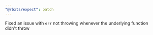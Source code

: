 ```yaml
---
"@rbxts/expect": patch
---
```


Fixed an issue with `err` not throwing whenever the underlying function didn't throw

